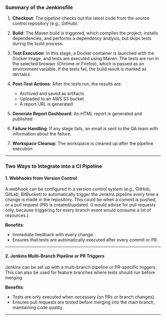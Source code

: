 ### **Summary of the Jenkinsfile**


1. **Checkout**: The pipeline checks out the latest code from the source control repository (e.g., GitHub).

2. **Build**: The Maven build is triggered, which compiles the project, installs dependencies, and performs a dependency analysis, but skips tests during the build process.

3. **Test Execution**: In this stage, a Docker container is launched with the Docker image, and tests are executed using Maven. The tests are run in the selected browser (Chrome or Firefox), which is passed as an environment variable. If the tests fail, the build result is marked as `UNSTABLE`.

4. **Post-Test Actions**: After the tests run, the results are:
    - Archived and saved as artifacts 
    - Uploaded to an AWS S3 bucket
    - A report URL is generated

5. **Generate Report Dashboard**: An HTML report is generated and published

6. **Failure Handling**: If any stage fails, an email is sent to the QA team with information about the failure.

7. **Workspace Cleanup**: The workspace is cleaned up after the pipeline execution.

---

### **Two Ways to Integrate into a CI Pipeline**

#### 1. **Webhooks from Version Control**

A webhook can be configured in a version control system (e.g., GitHub, GitLab, BitBucket) to automatically trigger the Jenkins pipeline every time a change is made in the repository. This could be when a commit is pushed, or a pull request (PR) is created/updated.
(I would advise for pull requests only, because triggering for every branch event would consume a lot of resources.)

**Benefits**:
- Immediate feedback with every change.
- Ensures that tests are automatically executed after every commit or PR.

---

#### 2. **Jenkins Multi-Branch Pipeline or PR Triggers**

Jenkins can be set up with a multi-branch pipeline or PR-specific triggers. This can also be used for feature branches where tests should run before merging.

**Benefits**:
- Tests are only executed when necessary (on PRs or branch changes).
- Ensures pull requests are tested before merging into the main branch, maintaining code quality.

---
